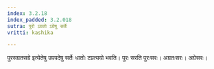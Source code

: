 ```yaml
---
index: 3.2.18
index_padded: 3.2.018
sutra: पुरो ऽग्रतो ऽग्रेषु सर्तेः
vritti: kashika

---
```

पुरसग्रतसग्रे इत्येतेषु उपपदेषु सर्तेः धातोः टप्रत्ययो भवति। पुरः सरति पुरःसरः। अग्रतःसरः। अग्रेसरः।